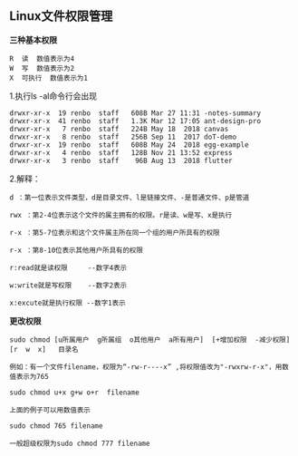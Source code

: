 ## Linux文件权限管理<br/>

**三种基本权限**
```
R  读  数值表示为4
W  写  数值表示为2
X  可执行  数值表示为1
```

1.执行ls -al命令行会出现<br/>
```
drwxr-xr-x  19 renbo  staff   608B Mar 27 11:31 -notes-summary
drwxr-xr-x  41 renbo  staff   1.3K Mar 12 17:05 ant-design-pro
drwxr-xr-x   7 renbo  staff   224B May 18  2018 canvas
drwxr-xr-x   8 renbo  staff   256B Sep 11  2017 doT-demo
drwxr-xr-x  19 renbo  staff   608B May 24  2018 egg-example
drwxr-xr-x   4 renbo  staff   128B Nov 21 13:52 express
drwxr-xr-x   3 renbo  staff    96B Aug 13  2018 flutter
```
2.解释：
```
d ：第一位表示文件类型，d是目录文件、l是链接文件、-是普通文件、p是管道

rwx ：第2-4位表示这个文件的属主拥有的权限。r是读、w是写、x是执行

r-x ：第5-7位表示和这个文件属主所在同一个组的用户所具有的权限

r-x ：第8-10位表示其他用户所具有的权限

r:read就是读权限     --数字4表示

w:write就是写权限    --数字2表示

x:excute就是执行权限 --数字1表示
```

**更改权限**
```
sudo chmod [u所属用户  g所属组  o其他用户  a所有用户]  [+增加权限  -减少权限]  [r  w  x]   目录名 

例如：有一个文件filename，权限为“-rw-r----x” ,将权限值改为"-rwxrw-r-x"，用数值表示为765

sudo chmod u+x g+w o+r  filename

上面的例子可以用数值表示

sudo chmod 765 filename

一般超级权限为sudo chmod 777 filename
```



<!-- 
## 下一篇文章
<a href='https://github.com/MarsPen/-notes-summary/blob/master/linux/vim.md'>linux shell系列之-vim使用</a>

## linux基础命令系列目录
<a href='https://github.com/MarsPen/-notes-summary/blob/master/linux/index.md'>linux基础命令系列</a> -->
